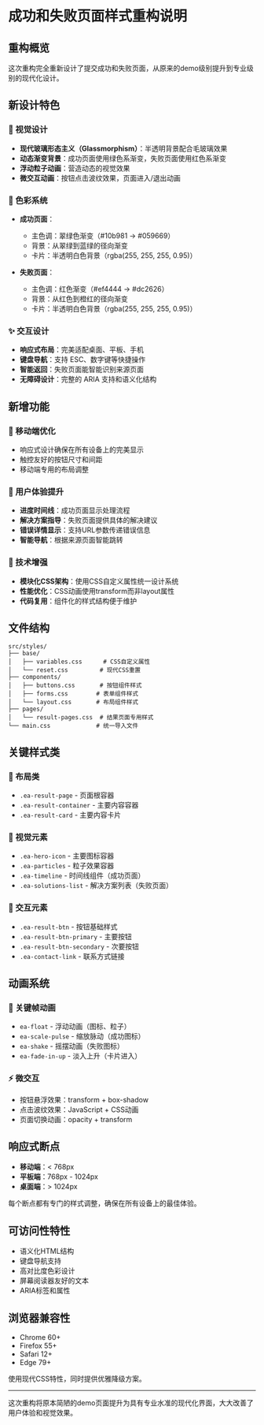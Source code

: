 # 成功和失败页面样式重构说明

## 重构概览

这次重构完全重新设计了提交成功和失败页面，从原来的demo级别提升到专业级别的现代化设计。

## 新设计特色

### 🎨 视觉设计
- **现代玻璃形态主义（Glassmorphism）**：半透明背景配合毛玻璃效果
- **动态渐变背景**：成功页面使用绿色系渐变，失败页面使用红色系渐变
- **浮动粒子动画**：营造动态的视觉效果
- **微交互动画**：按钮点击波纹效果，页面进入/退出动画

### 🌈 色彩系统
- **成功页面**：
  - 主色调：翠绿色渐变（#10b981 → #059669）
  - 背景：从翠绿到蓝绿的径向渐变
  - 卡片：半透明白色背景（rgba(255, 255, 255, 0.95)）

- **失败页面**：
  - 主色调：红色渐变（#ef4444 → #dc2626）
  - 背景：从红色到橙红的径向渐变
  - 卡片：半透明白色背景（rgba(255, 255, 255, 0.95)）

### ✨ 交互设计
- **响应式布局**：完美适配桌面、平板、手机
- **键盘导航**：支持 ESC、数字键等快捷操作
- **智能返回**：失败页面能智能识别来源页面
- **无障碍设计**：完整的 ARIA 支持和语义化结构

## 新增功能

### 📱 移动端优化
- 响应式设计确保在所有设备上的完美显示
- 触控友好的按钮尺寸和间距
- 移动端专用的布局调整

### 🎯 用户体验提升
- **进度时间线**：成功页面显示处理流程
- **解决方案指导**：失败页面提供具体的解决建议
- **错误详情显示**：支持URL参数传递错误信息
- **智能导航**：根据来源页面智能跳转

### 🔧 技术增强
- **模块化CSS架构**：使用CSS自定义属性统一设计系统
- **性能优化**：CSS动画使用transform而非layout属性
- **代码复用**：组件化的样式结构便于维护

## 文件结构

```
src/styles/
├── base/
│   ├── variables.css      # CSS自定义属性
│   └── reset.css         # 现代CSS重置
├── components/
│   ├── buttons.css       # 按钮组件样式
│   ├── forms.css        # 表单组件样式
│   └── layout.css       # 布局组件样式
├── pages/
│   └── result-pages.css  # 结果页面专用样式
└── main.css             # 统一导入文件
```

## 关键样式类

### 🎪 布局类
- `.ea-result-page` - 页面根容器
- `.ea-result-container` - 主要内容容器
- `.ea-result-card` - 主要内容卡片

### 🎨 视觉元素
- `.ea-hero-icon` - 主要图标容器
- `.ea-particles` - 粒子效果容器
- `.ea-timeline` - 时间线组件（成功页面）
- `.ea-solutions-list` - 解决方案列表（失败页面）

### 🔘 交互元素
- `.ea-result-btn` - 按钮基础样式
- `.ea-result-btn-primary` - 主要按钮
- `.ea-result-btn-secondary` - 次要按钮
- `.ea-contact-link` - 联系方式链接

## 动画系统

### 🌟 关键帧动画
- `ea-float` - 浮动动画（图标、粒子）
- `ea-scale-pulse` - 缩放脉动（成功图标）
- `ea-shake` - 摇摆动画（失败图标）
- `ea-fade-in-up` - 淡入上升（卡片进入）

### ⚡ 微交互
- 按钮悬浮效果：transform + box-shadow
- 点击波纹效果：JavaScript + CSS动画
- 页面切换动画：opacity + transform

## 响应式断点

- **移动端**：< 768px
- **平板端**：768px - 1024px  
- **桌面端**：> 1024px

每个断点都有专门的样式调整，确保在所有设备上的最佳体验。

## 可访问性特性

- 语义化HTML结构
- 键盘导航支持
- 高对比度色彩设计
- 屏幕阅读器友好的文本
- ARIA标签和属性

## 浏览器兼容性

- Chrome 60+
- Firefox 55+
- Safari 12+
- Edge 79+

使用现代CSS特性，同时提供优雅降级方案。

---

这次重构将原本简陋的demo页面提升为具有专业水准的现代化界面，大大改善了用户体验和视觉效果。

